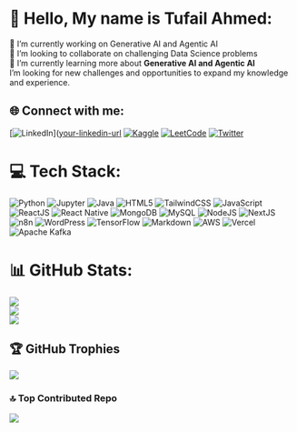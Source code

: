 # 💫 Hello, My name is Tufail Ahmed:
🔭 I’m currently working on Generative AI and Agentic AI<br>👯 I’m looking to collaborate on challenging Data Science problems<br>🌱 I’m currently learning more about <b>Generative AI and Agentic AI</b><br>I’m looking for new challenges and opportunities to expand my knowledge and experience.</b>

## 🌐 Connect with me:
[![LinkedIn](https://img.shields.io/badge/LinkedIn-%230077B5.svg?style=for-the-badge&logo=linkedin&logoColor=white)]([your-linkedin-url](https://www.linkedin.com/in/tufail-ahmed71)
[![Kaggle](https://img.shields.io/badge/Kaggle-%23020AFF.svg?style=for-the-badge&logo=kaggle&logoColor=white)](your-kaggle-url)
[![LeetCode](https://img.shields.io/badge/LeetCode-%23FFA116.svg?style=for-the-badge&logo=leetcode&logoColor=black)](your-leetcode-url)
[![Twitter](https://img.shields.io/badge/X-%23000000.svg?style=for-the-badge&logo=Twitter&logoColor=white)](your-twitter-url)
# 💻 Tech Stack:
![Python](https://img.shields.io/badge/python-3670A0?style=for-the-badge&logo=python&logoColor=ffdd54) 
![Jupyter](https://img.shields.io/badge/Jupyter-%23F37626.svg?style=for-the-badge&logo=Jupyter&logoColor=white) 
![Java](https://img.shields.io/badge/java-%23ED8B00.svg?style=for-the-badge&logo=openjdk&logoColor=white) 
![HTML5](https://img.shields.io/badge/html5-%23E34F26.svg?style=for-the-badge&logo=html5&logoColor=white) 
![TailwindCSS](https://img.shields.io/badge/tailwindcss-%2338B2AC.svg?style=for-the-badge&logo=tailwind-css&logoColor=white) 
![JavaScript](https://img.shields.io/badge/javascript-%23F7DF1E.svg?style=for-the-badge&logo=javascript&logoColor=black) 
![ReactJS](https://img.shields.io/badge/react-%2361DAFB.svg?style=for-the-badge&logo=react&logoColor=black) 
![React Native](https://img.shields.io/badge/react%20native-%2361DAFB.svg?style=for-the-badge&logo=react&logoColor=black) 
![MongoDB](https://img.shields.io/badge/MongoDB-%234ea94b.svg?style=for-the-badge&logo=mongodb&logoColor=white) 
![MySQL](https://img.shields.io/badge/mysql-4479A1.svg?style=for-the-badge&logo=mysql&logoColor=white) 
![NodeJS](https://img.shields.io/badge/Node.js-%23339933.svg?style=for-the-badge&logo=node.js&logoColor=white) 
![NextJS](https://img.shields.io/badge/Next.js-%23000000.svg?style=for-the-badge&logo=next.js&logoColor=white) 
![n8n](https://img.shields.io/badge/n8n-%23E34F26.svg?style=for-the-badge&logo=n8n&logoColor=white) 
![WordPress](https://img.shields.io/badge/WordPress-%23117AC9.svg?style=for-the-badge&logo=WordPress&logoColor=white) 
![TensorFlow](https://img.shields.io/badge/TensorFlow-%23FF6F00.svg?style=for-the-badge&logo=tensorflow&logoColor=white) 
![Markdown](https://img.shields.io/badge/markdown-%23000000.svg?style=for-the-badge&logo=markdown&logoColor=white) 
![AWS](https://img.shields.io/badge/AWS-%23FF9900.svg?style=for-the-badge&logo=amazon-aws&logoColor=white) 
![Vercel](https://img.shields.io/badge/vercel-%23000000.svg?style=for-the-badge&logo=vercel&logoColor=white) 
![Apache Kafka](https://img.shields.io/badge/Apache%20Kafka-%23023131.svg?style=for-the-badge&logo=apache-kafka&logoColor=white) 


# 📊 GitHub Stats:
![](https://github-readme-stats.vercel.app/api?username=tufailsangrasi&theme=dark&hide_border=false&include_all_commits=false&count_private=false)<br/>
![](https://github-readme-streak-stats.herokuapp.com/?user=tufailsangrasi&theme=dark&hide_border=false)<br/>
![](https://github-readme-stats.vercel.app/api/top-langs/?username=tufailsangrasi&theme=dark&hide_border=false&include_all_commits=false&count_private=false&layout=compact)

## 🏆 GitHub Trophies
![](https://github-profile-trophy.vercel.app/?username=tufailsangrasi&theme=radical&no-frame=false&no-bg=true&margin-w=4)

### 🔝 Top Contributed Repo
![](https://github-contributor-stats.vercel.app/api?username=tufailsangrasi&limit=5&theme=dark&combine_all_yearly_contributions=true)

